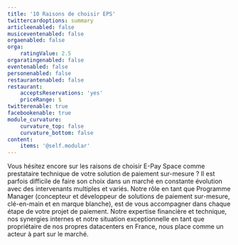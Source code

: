 ```yaml
---
title: '10 Raisons de choisir EPS'
twittercardoptions: summary
articleenabled: false
musiceventenabled: false
orgaenabled: false
orga:
    ratingValue: 2.5
orgaratingenabled: false
eventenabled: false
personenabled: false
restaurantenabled: false
restaurant:
    acceptsReservations: 'yes'
    priceRange: $
twitterenable: true
facebookenable: true
module_curvature:
    curvature_top: false
    curvature_bottom: false
content:
    items: '@self.modular'
---
```


Vous hésitez encore sur les raisons de choisir E-Pay Space comme prestataire technique de votre solution de paiement sur-mesure ? Il est parfois difficile de faire son choix dans un marché en constante évolution avec des intervenants multiples et variés. Notre rôle en tant que Programme Manager (concepteur et développeur de solutions de paiement sur-mesure, clé-en-main et en marque blanche), est de vous accompagner dans chaque étape de votre projet de paiement. Notre expertise financière et technique, nos synergies internes et notre situation exceptionnelle en tant que propriétaire de nos propres datacenters en France, nous place comme un acteur à part sur le marché. 
